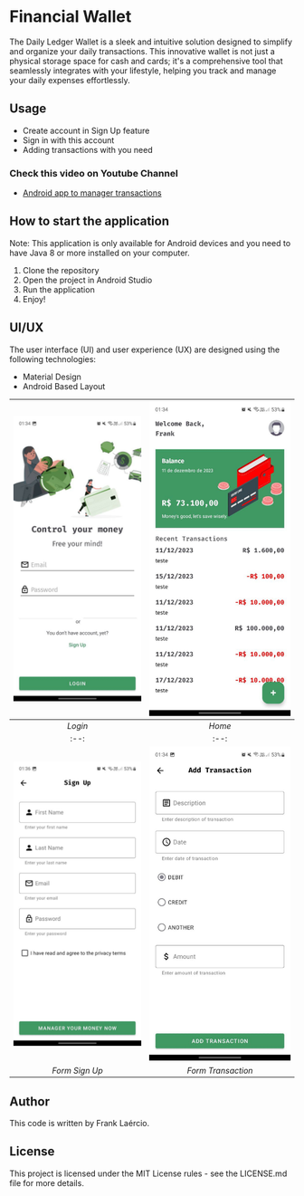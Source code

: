 # Financial Wallet

The Daily Ledger Wallet is a sleek and intuitive solution designed to simplify and organize your daily transactions. 
This innovative wallet is not just a physical storage space for cash and cards; it's a comprehensive tool that seamlessly integrates with your lifestyle, 
helping you track and manage your daily expenses effortlessly.

## Usage

- Create account in Sign Up feature
- Sign in with this account
- Adding transactions with you need

### Check this video on Youtube Channel
- [Android app to manager transactions](https://youtu.be/weq8AasuRoI)

## How to start the application

Note: This application is only available for Android devices and you need to have Java 8 or more installed on your computer.

1. Clone the repository
2. Open the project in Android Studio
3. Run the application
4. Enjoy!

## UI/UX

The user interface (UI) and user experience (UX) are designed using the following technologies:

- Material Design
- Android Based Layout

| ![Login](assets/1.jpg)            | ![Home](assets/2.jpg)         |
| :--------------------------------: | :----------------------------: |
|         _Login_                    |         _Home_                 |
|                :--:                |              :--:              |
|   ![Form Sign Up](assets/3.jpg)   | ![Form Transaction](assets/4.jpg) |
|         _Form Sign Up_             |          _Form Transaction_    |

## Author

This code is written by Frank Laércio.

## License

This project is licensed under the MIT License rules - see the LICENSE.md file for more details.
